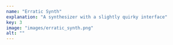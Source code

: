 ```yaml
---
name: "Erratic Synth"
explanation: "A synthesizer with a slightly quirky interface"
key: 3
image: "images/erratic_synth.png"
alt: ""
---
```

